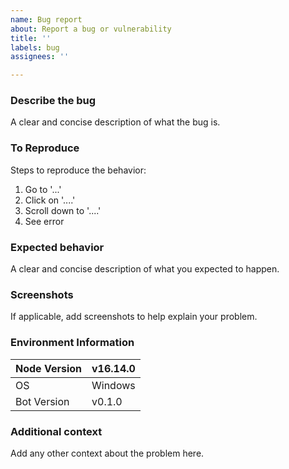 ```yaml
---
name: Bug report
about: Report a bug or vulnerability
title: ''
labels: bug
assignees: ''

---
```


### Describe the bug

A clear and concise description of what the bug is.

### To Reproduce

Steps to reproduce the behavior:
1. Go to '...'
2. Click on '....'
3. Scroll down to '....'
4. See error

### Expected behavior

A clear and concise description of what you expected to happen.

### Screenshots

If applicable, add screenshots to help explain your problem.

### Environment Information

| Node Version | v16.14.0 |
|--------------|----------|
| OS           | Windows  |
| Bot Version  | v0.1.0   |
<!-- run `node -v` to get node version -->
<!-- check package.json for bot version -->

### Additional context

Add any other context about the problem here.
